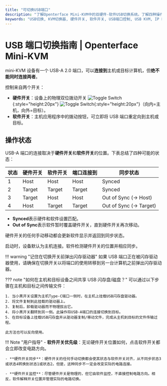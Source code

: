 ```yaml
---
title: "可切换USB端口"
description: "了解Openterface Mini-KVM中的双硬件-软件USB切换系统。了解四种操作状态、安全指南和未来远程访问功能。"
keywords: "USB切换, KVM切换器, 硬件开关, 软件开关, USB端口控制, USB KVM, IP KVM, 远程访问, USB设备管理, 计算机外设, USB电源管理"
---
```


# **USB 端口切换指南** | Openterface Mini-KVM

mini-KVM 设备有一个 USB-A 2.0 端口，可以**连接到**主机或目标计算机，但**绝不能同时连接两者**。

控制来自两个开关：

- **硬件开关**：设备上的物理双位拨动开关 ![Toggle Switch](https://assets.openterface.com/images/shell-icons/toggle-h-t.svg#only-light){:style="height:20px"} ![Toggle Switch](https://assets.openterface.com/images/shell-icons/toggle-h-t_1.svg#only-dark){:style="height:20px"}（向内=主机，向外=目标）。
- **软件开关**：主机应用程序中的拨动按钮，可立即将 USB 端口重定向到主机或目标。

## 操作状态

USB-A 端口的连接取决于**硬件开关**和**软件开关**的位置。下表总结了四种可能的状态：

| **状态** | **硬件开关** | **软件开关** | **端口连接到** | **同步状态**           |
| -------- | ------------ | ------------ | -------------- | ---------------------- |
| 1        | Host         | Host         | Host           | Synced                 |
| 2        | Target       | Target       | Target         | Synced                 |
| 3        | Target       | Host         | Host           | Out of Sync (→ Host)   |
| 4        | Host         | Target       | Target         | Out of Sync (→ Target) |

- **Synced**表示硬件和软件设置匹配。
- **Out of Sync**表示软件暂时覆盖硬件开关，直到硬件开关再次移动。

硬件开关的任何手动移动都会更新软件显示并返回到同步状态。

启动时，设备默认为主机连接。软件检测硬件开关的位置并相应同步。

!!! warning "记住在切换开关前弹出闪存驱动器"
如果 USB 端口正在被闪存驱动器使用，请确保在切换开关以将端口的使用转移到另一台计算机之前弹出闪存驱动器。

??? note "如何在主机和目标设备之间共享 USB 闪存盘/磁盘？"
可以通过以下步骤在主机和目标之间传输文件：

    1. 当小黑开关设置为主机Type-C端口一侧时，在主机上挂载USB闪存盘驱动器。
    2. 将文件复制到此挂载的驱动器上。
    3. 复制后，卸载驱动器而不物理拔出它。
    4. 将小黑开关翻转到另一侧。此操作将USB-A端口的连接切换到目标。
    5. 在目标设备上挂载USB闪存盘并从驱动器复制/移动文件，完成从主机到目标的文件传输过程。

    此方法也可以反向使用。

!!! Note "用户指导" - **软件开关优先级**：无论硬件开关位置如何，点击软件开关都会立即改变电路方向。

    - **硬件开关同步**：硬件开关的任何手动切换都会使其状态与软件开关对齐，从不同步状态3或状态4转换到状态1或状态2。但是，这种同步不一定会改变实际的电路连接。

    - **硬件开关监控**：尽管硬件开关是物理的，但它由软件监控，不直接控制电路方向。相反，软件解释开关位置并管理实际的电路切换。
